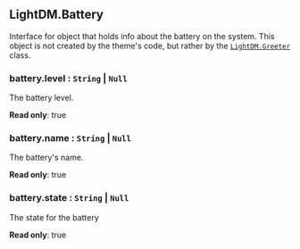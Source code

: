 <a id="LightDM.Battery"></a>

## LightDM.Battery
Interface for object that holds info about the battery on the system. This object is not created by the theme's code, but rather by the [`LightDM.Greeter`](#dl-LightDM-Greeter) class.

<a id="LightDM.Battery+level"></a>

### battery.level : <code>String</code> \| <code>Null</code>
The battery level.

**Read only**: true  
<a id="LightDM.Battery+name"></a>

### battery.name : <code>String</code> \| <code>Null</code>
The battery's name.

**Read only**: true  
<a id="LightDM.Battery+state"></a>

### battery.state : <code>String</code> \| <code>Null</code>
The state for the battery

**Read only**: true  
